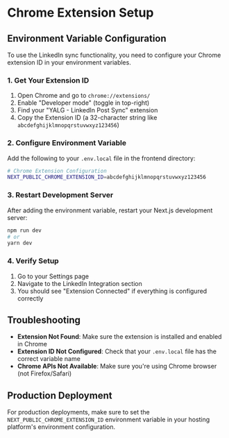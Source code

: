 # Chrome Extension Setup

## Environment Variable Configuration

To use the LinkedIn sync functionality, you need to configure your Chrome extension ID in your environment variables.

### 1. Get Your Extension ID

1. Open Chrome and go to `chrome://extensions/`
2. Enable "Developer mode" (toggle in top-right)
3. Find your "YALG - LinkedIn Post Sync" extension
4. Copy the Extension ID (a 32-character string like `abcdefghijklmnopqrstuvwxyz123456`)

### 2. Configure Environment Variable

Add the following to your `.env.local` file in the frontend directory:

```bash
# Chrome Extension Configuration
NEXT_PUBLIC_CHROME_EXTENSION_ID=abcdefghijklmnopqrstuvwxyz123456
```

### 3. Restart Development Server

After adding the environment variable, restart your Next.js development server:

```bash
npm run dev
# or
yarn dev
```

### 4. Verify Setup

1. Go to your Settings page
2. Navigate to the LinkedIn Integration section
3. You should see "Extension Connected" if everything is configured correctly

## Troubleshooting

- **Extension Not Found**: Make sure the extension is installed and enabled in Chrome
- **Extension ID Not Configured**: Check that your `.env.local` file has the correct variable name
- **Chrome APIs Not Available**: Make sure you're using Chrome browser (not Firefox/Safari)

## Production Deployment

For production deployments, make sure to set the `NEXT_PUBLIC_CHROME_EXTENSION_ID` environment variable in your hosting platform's environment configuration. 
